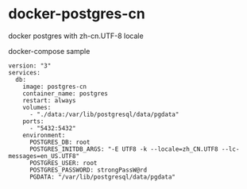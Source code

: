 # docker-postgres-cn
docker postgres with zh-cn.UTF-8 locale

docker-compose sample

```
version: "3"
services:
  db:
    image: postgres-cn
    container_name: postgres
    restart: always
    volumes:
      - "./data:/var/lib/postgresql/data/pgdata"
    ports:
      - "5432:5432"
    environment:
      POSTGRES_DB: root
      POSTGRES_INITDB_ARGS: "-E UTF8 -k --locale=zh_CN.UTF8 --lc-messages=en_US.UTF8"
      POSTGRES_USER: root
      POSTGRES_PASSWORD: strongPassW@rd
      PGDATA: "/var/lib/postgresql/data/pgdata"
```